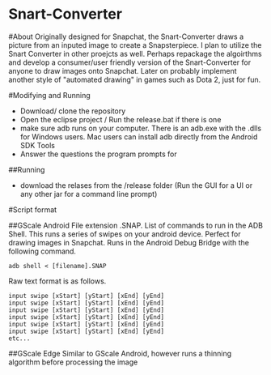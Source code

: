 # Snart-Converter

#About
Originally designed for Snapchat, the Snart-Converter draws a picture from an inputed image to create a Snapsterpiece. I plan to utilize the Snart Converter in other proejcts as well. Perhaps repackage the algoirthms and develop a consumer/user friendly version of the Snart-Converter for anyone to draw images onto Snapchat. Later on probably implement another style of "automated drawing" in games such as Dota 2, just for fun.

#Modifying and Running
- Download/ clone the repository
- Open the eclipse project / Run the release.bat if there is one
- make sure adb runs on your computer. There is an adb.exe with the .dlls for Windows users. Mac users can install adb directly from the Android SDK Tools
- Answer the questions the program prompts for

##Running
- download the relases from the /release folder (Run the GUI for a UI or any other jar for a command line prompt)

#Script format

##GScale Android
File extension .SNAP. List of commands to run in the ADB Shell. This runs a series of swipes on your android device. Perfect for drawing images in Snapchat. Runs in the Android Debug Bridge with the following command.
```
adb shell < [filename].SNAP
```

Raw text format is as follows.

```
input swipe [xStart] [yStart] [xEnd] [yEnd]
input swipe [xStart] [yStart] [xEnd] [yEnd]
input swipe [xStart] [yStart] [xEnd] [yEnd]
input swipe [xStart] [yStart] [xEnd] [yEnd]
input swipe [xStart] [yStart] [xEnd] [yEnd]
input swipe [xStart] [yStart] [xEnd] [yEnd]
etc...
```

##GScale Edge
Similar to GScale Android, however runs a thinning algorithm before processing the image

